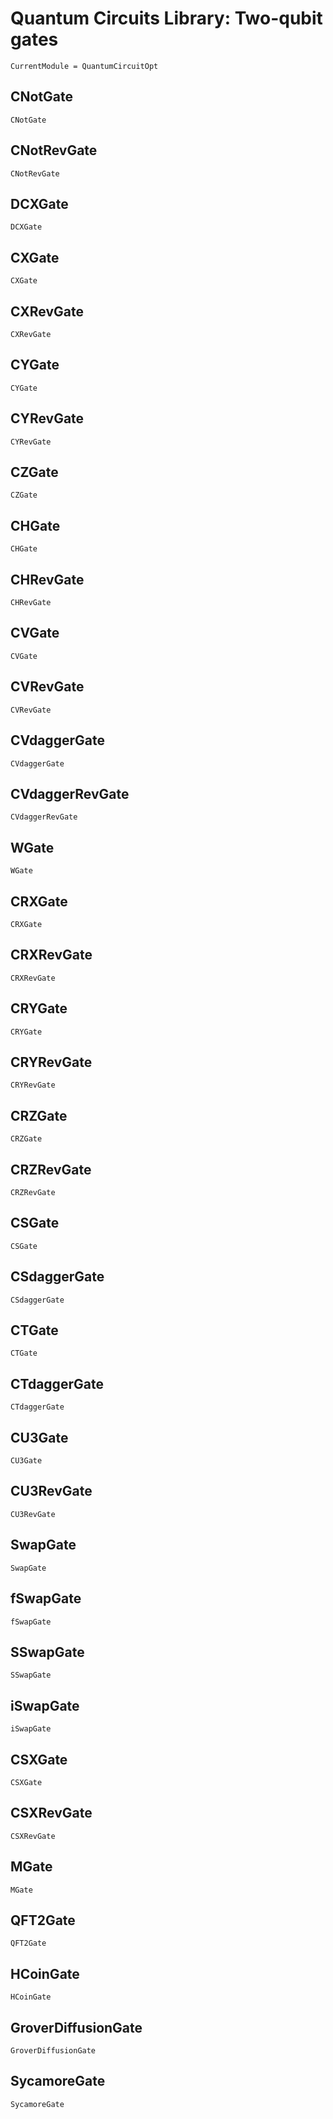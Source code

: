 # Quantum Circuits Library: Two-qubit gates 

```@meta
CurrentModule = QuantumCircuitOpt
```

## CNotGate
```@docs
CNotGate
```
## CNotRevGate
```@docs
CNotRevGate
```
## DCXGate
```@docs
DCXGate
```
## CXGate
```@docs
CXGate
```
## CXRevGate
```@docs
CXRevGate
```
## CYGate
```@docs
CYGate
```
## CYRevGate
```@docs
CYRevGate
```
## CZGate
```@docs
CZGate
```
## CHGate
```@docs
CHGate
```
## CHRevGate
```@docs
CHRevGate
```
## CVGate
```@docs
CVGate
```
## CVRevGate
```@docs
CVRevGate
```
## CVdaggerGate
```@docs
CVdaggerGate
```
## CVdaggerRevGate
```@docs
CVdaggerRevGate
```
## WGate
```@docs
WGate
```
## CRXGate
```@docs
CRXGate
```
## CRXRevGate
```@docs
CRXRevGate
```
## CRYGate
```@docs
CRYGate
```
## CRYRevGate
```@docs
CRYRevGate
```
## CRZGate
```@docs
CRZGate
```
## CRZRevGate
```@docs
CRZRevGate
```
## CSGate
```@docs
CSGate
```
## CSdaggerGate
```@docs
CSdaggerGate
```
## CTGate
```@docs
CTGate
```
## CTdaggerGate
```@docs
CTdaggerGate
```
## CU3Gate
```@docs
CU3Gate
```
## CU3RevGate
```@docs
CU3RevGate
```
## SwapGate
```@docs
SwapGate
```
## fSwapGate
```@docs
fSwapGate
```
## SSwapGate
```@docs
SSwapGate
```
## iSwapGate
```@docs
iSwapGate
```
## CSXGate
```@docs
CSXGate
```
## CSXRevGate
```@docs
CSXRevGate
```
## MGate
```@docs
MGate
```
## QFT2Gate
```@docs
QFT2Gate
```
## HCoinGate
```@docs
HCoinGate
```
## GroverDiffusionGate
```@docs
GroverDiffusionGate
```
## SycamoreGate
```@docs
SycamoreGate
```
